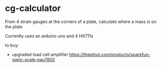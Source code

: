 # cg-calculator

From 4 strain gauges at the corners of a plate, calculate where a mass is on the plate

Currently uses an arduino uno and 4 HX711s

to buy:
- upgraded load cell amplifier https://thepihut.com/products/sparkfun-qwiic-scale-nau7802

